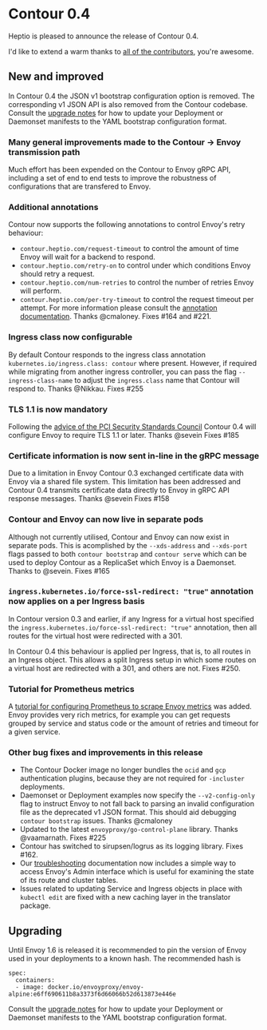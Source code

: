 # Contour 0.4

Heptio is pleased to announce the release of Contour 0.4.

I'd like to extend a warm thanks to [all of the contributors][6], you're awesome.

## New and improved

In Contour 0.4 the JSON v1 bootstrap configuration option is removed.
The corresponding v1 JSON API is also removed from the Contour codebase.
Consult the [upgrade notes][0] for how to update your Deployment or Daemonset manifests to the YAML bootstrap configuration format.

### Many general improvements made to the Contour -> Envoy transmission path

Much effort has been expended on the Contour to Envoy gRPC API, including a set of end to end tests to improve the robustness of configurations that are transfered to Envoy.

### Additional annotations

Contour now supports the following annotations to control Envoy's retry behaviour:
- `contour.heptio.com/request-timeout` to control the amount of time Envoy will wait for a backend to respond.
- `contour.heptio.com/retry-on` to control under which conditions Envoy should retry a request.
- `contour.heptio.com/num-retries` to control the number of retries Envoy will perform.
- `contour.heptio.com/per-try-timeout` to control the request timeout per attempt.
For more information please consult the [annotation documentation][4].
Thanks @cmaloney.
Fixes #164 and #221.

### Ingress class now configurable

By default Contour responds to the ingress class annotation `kubernetes.io/ingress.class: contour` where present.
However, if required while migrating from another ingress controller, you can pass the flag `--ingress-class-name` to adjust the `ingress.class` name that Contour will respond to.
Thanks @Nikkau.
Fixes #255

### TLS 1.1 is now mandatory

Following the [advice of the PCI Security Standards Council][5] Contour 0.4 will configure Envoy to require TLS 1.1 or later.
Thanks @sevein
Fixes #185

### Certificate information is now sent in-line in the gRPC message

Due to a limitation in Envoy Contour 0.3 exchanged certificate data with Envoy via a shared file system.
This limitation has been addressed and Contour 0.4 transmits certificate data directly to Envoy in gRPC API response messages. 
Thanks @sevein
Fixes #158

### Contour and Envoy can now live in separate pods

Although not currently utilised, Contour and Envoy can now exist in separate pods.
This is acomplished by the `--xds-address` and `--xds-port` flags passed to both `contour bootstrap` and `contour serve` which can be used to deploy Contour as a ReplicaSet which Envoy is a Daemonset. Thanks to @sevein. Fixes #165

### `ingress.kubernetes.io/force-ssl-redirect: "true"` annotation now applies on a per Ingress basis

In Contour version 0.3 and earlier, if any Ingress for a virtual host specified the `ingress.kubernetes.io/force-ssl-redirect: "true"` annotation, then all routes for the virtual host were redirected with a 301.

In Contour 0.4 this behaviour is applied per Ingress, that is, to all routes in an Ingress object.
This allows a split Ingress setup in which some routes on a virtual host are redirected with a 301, and others are not. 
Fixes #250.

### Tutorial for Prometheus metrics

A [tutorial for configuring Prometheus to scrape Envoy metrics][8] was added. Envoy provides very rich metrics, for
example you can get requests grouped by service and status code or the amount of retries and timeout for a given
service.

### Other bug fixes and improvements in this release

- The Contour Docker image no longer bundles the `ocid` and `gcp` authentication plugins, because they are not required for `-incluster` deployments.
- Daemonset or Deployment examples now specify the `--v2-config-only` flag to instruct Envoy to not fall back to parsing an invalid configuration file as the deprecated v1 JSON format. This should aid debugging `contour bootstrap` issues. Thanks @cmaloney
- Updated to the latest `envoyproxy/go-control-plane` library. Thanks @vaamarnath. Fixes #225
- Contour has switched to sirupsen/logrus as its logging library. Fixes #162.
- Our [troubleshooting][3] documentation now includes a simple way to access Envoy's Admin interface which is useful for examining the state of its route and cluster tables.
- Issues related to updating Service and Ingress objects in place with `kubectl edit` are fixed with a new caching layer in the translator package. 

## Upgrading

Until Envoy 1.6 is released it is recommended to pin the version of Envoy used in your deployments to a known hash.
The recommended hash is
```
spec:
  containers:
  - image: docker.io/envoyproxy/envoy-alpine:e6ff690611b8a3373f6d66066b52d613873e446e
```
Consult the [upgrade notes][0] for how to update your Deployment or Daemonset manifests to the YAML bootstrap configuration format.

[0]: docs/upgrade.md
[1]: https://kubernetes.io/docs/concepts/services-networking/ingress/#tls
[2]: docs/tls.md
[3]: docs/troubleshooting.md
[4]: annotations.md
[5]: https://blog.pcisecuritystandards.org/are-you-ready-for-30-june-2018-sayin-goodbye-to-ssl-early-tls
[6]: https://github.com/heptio/contour/graphs/contributors
[7]: https://www.ephemera-inc.com/You-re-Awesome-p/6401.htm
[8]: docs/prometheus.md
